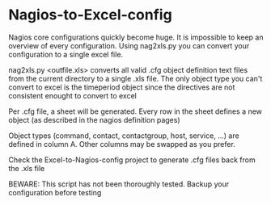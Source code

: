 # Nagios-to-Excel-config

Nagios core configurations quickly become huge. It is impossible to keep an overview of every configuration. Using nag2xls.py you can convert your configuration to a single excel file.

nag2xls.py <outfile.xls>
converts all valid .cfg object definition text files from the current directory to a single .xls file. The only object type you can't convert to excel is the timeperiod object since the directives are not consistent enought to convert to excel

Per .cfg file, a sheet will be generated. Every row in the sheet defines a new object (as described in the nagios definition pages)

Object types (command, contact, contactgroup, host, service, ...) are defined in column A. Other columns may be swapped as you prefer.

Check the Excel-to-Nagios-config project to generate .cfg files back from the .xls file

BEWARE: This script has not been thoroughly tested. Backup your configuration before testing
